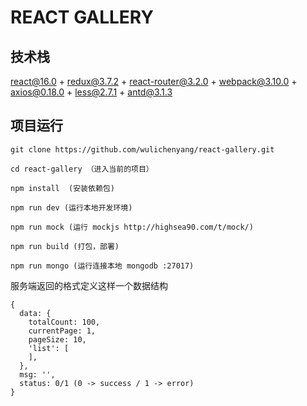 # REACT GALLERY

## 技术栈

react@16.0 + redux@3.7.2 + react-router@3.2.0 + webpack@3.10.0 + axios@0.18.0 + less@2.7.1 + antd@3.1.3

## 项目运行


```
git clone https://github.com/wulichenyang/react-gallery.git  

cd react-gallery （进入当前的项目）

npm install  (安装依赖包)

npm run dev (运行本地开发环境)

npm run mock (运行 mockjs http://highsea90.com/t/mock/)

npm run build (打包，部署)

npm run mongo (运行连接本地 mongodb :27017)

```

服务端返回的格式定义这样一个数据结构

```
{
  data: {
    totalCount: 100,
    currentPage: 1,
    pageSize: 10,
    'list': [
    ],
  },
  msg: '',
  status: 0/1 (0 -> success / 1 -> error)
}

```
